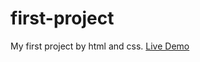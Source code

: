 # first-project
My first project by html and css. <a href='https://arman-sahakyan.github.io/first-project/html/index.html'>Live Demo</a>
